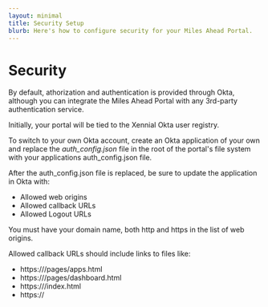 ```yaml
---
layout: minimal
title: Security Setup
blurb: Here's how to configure security for your Miles Ahead Portal.
---
```


# Security 

By default, athorization and authentication is provided through Okta, although you can integrate the Miles Ahead Portal with any 3rd-party authentication service.

Initially, your portal will be tied to the Xennial Okta user registry. 

To switch to your own Okta account, create an Okta application of your own and replace the *auth_config.json* file in the root of the portal's file system with your applications auth_config.json file.

After the auth_config.json file is replaced, be sure to update the application in Okta with:

- Allowed web origins
- Allowed callback URLs
- Allowed Logout URLs

You must have your domain name, both http and https in the list of web origins.

Allowed callback URLs should include links to files like:

- https://<url>/pages/apps.html
- https://<url>/pages/dashboard.html
- https://<url>/index.html
- https://<url>







